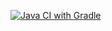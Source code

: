 [![Java CI with Gradle](https://github.com/tereza-koln/patterns1/actions/workflows/gradle.yml/badge.svg)](https://github.com/tereza-koln/patterns1/actions/workflows/gradle.yml)